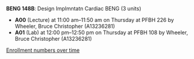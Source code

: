 **BENG 148B**: Design Implmntatn Cardiac BENG (3 units)

- **A00** (Lecture) at 11:00 am–11:50 am on Thursday at PFBH 226 by Wheeler, Bruce Christopher (A13236281)
- **A01** (Lab) at 12:00 pm–12:50 pm on Thursday at PFBH 108 by Wheeler, Bruce Christopher (A13236281)

[Enrollment numbers over time](./BENG148B.tsv)
